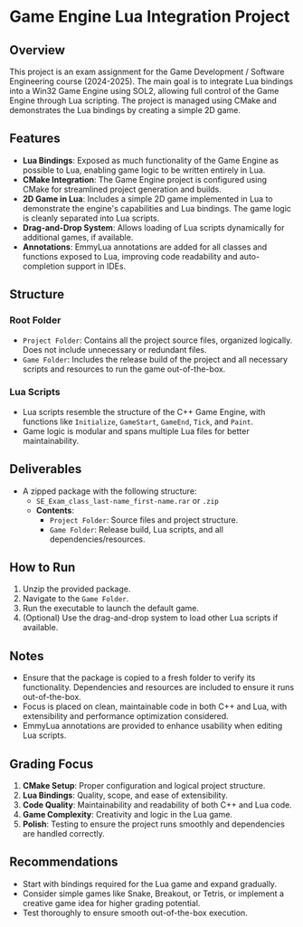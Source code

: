 # Game Engine Lua Integration Project

## Overview
This project is an exam assignment for the Game Development / Software Engineering course (2024-2025). The main goal is to integrate Lua bindings into a Win32 Game Engine using SOL2, allowing full control of the Game Engine through Lua scripting. The project is managed using CMake and demonstrates the Lua bindings by creating a simple 2D game.

## Features
- **Lua Bindings**: Exposed as much functionality of the Game Engine as possible to Lua, enabling game logic to be written entirely in Lua.
- **CMake Integration**: The Game Engine project is configured using CMake for streamlined project generation and builds.
- **2D Game in Lua**: Includes a simple 2D game implemented in Lua to demonstrate the engine's capabilities and Lua bindings. The game logic is cleanly separated into Lua scripts.
- **Drag-and-Drop System**: Allows loading of Lua scripts dynamically for additional games, if available.
- **Annotations**: EmmyLua annotations are added for all classes and functions exposed to Lua, improving code readability and auto-completion support in IDEs.

## Structure
### Root Folder
- `Project Folder`: Contains all the project source files, organized logically. Does not include unnecessary or redundant files.
- `Game Folder`: Includes the release build of the project and all necessary scripts and resources to run the game out-of-the-box.

### Lua Scripts
- Lua scripts resemble the structure of the C++ Game Engine, with functions like `Initialize`, `GameStart`, `GameEnd`, `Tick`, and `Paint`.
- Game logic is modular and spans multiple Lua files for better maintainability.

## Deliverables
- A zipped package with the following structure:
  - `SE_Exam_class_last-name_first-name.rar` or `.zip`
  - **Contents**:
    - `Project Folder`: Source files and project structure.
    - `Game Folder`: Release build, Lua scripts, and all dependencies/resources.

## How to Run
1. Unzip the provided package.
2. Navigate to the `Game Folder`.
3. Run the executable to launch the default game.
4. (Optional) Use the drag-and-drop system to load other Lua scripts if available.

## Notes
- Ensure that the package is copied to a fresh folder to verify its functionality. Dependencies and resources are included to ensure it runs out-of-the-box.
- Focus is placed on clean, maintainable code in both C++ and Lua, with extensibility and performance optimization considered.
- EmmyLua annotations are provided to enhance usability when editing Lua scripts.

## Grading Focus
1. **CMake Setup**: Proper configuration and logical project structure.
2. **Lua Bindings**: Quality, scope, and ease of extensibility.
3. **Code Quality**: Maintainability and readability of both C++ and Lua code.
4. **Game Complexity**: Creativity and logic in the Lua game.
5. **Polish**: Testing to ensure the project runs smoothly and dependencies are handled correctly.

## Recommendations
- Start with bindings required for the Lua game and expand gradually.
- Consider simple games like Snake, Breakout, or Tetris, or implement a creative game idea for higher grading potential.
- Test thoroughly to ensure smooth out-of-the-box execution.
